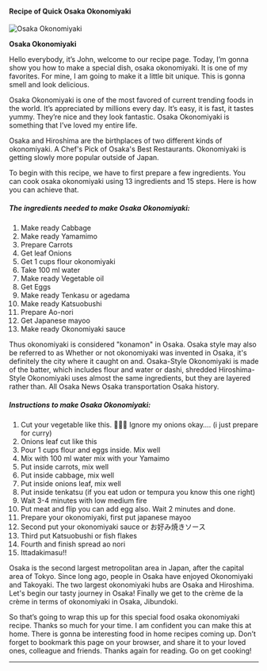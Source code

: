             

#### Recipe of Quick Osaka Okonomiyaki

![Osaka Okonomiyaki](https://img-global.cpcdn.com/recipes/b20a09694a12440b/751x532cq70/osaka-okonomiyaki-recipe-main-photo.jpg)

**Osaka Okonomiyaki**

Hello everybody, it’s John, welcome to our recipe page. Today, I’m gonna show you how to make a special dish, osaka okonomiyaki. It is one of my favorites. For mine, I am going to make it a little bit unique. This is gonna smell and look delicious.

Osaka Okonomiyaki is one of the most favored of current trending foods in the world. It’s appreciated by millions every day. It’s easy, it is fast, it tastes yummy. They’re nice and they look fantastic. Osaka Okonomiyaki is something that I’ve loved my entire life.

Osaka and Hiroshima are the birthplaces of two different kinds of okonomiyaki. A Chef's Pick of Osaka's Best Restaurants. Okonomiyaki is getting slowly more popular outside of Japan.

To begin with this recipe, we have to first prepare a few ingredients. You can cook osaka okonomiyaki using 13 ingredients and 15 steps. Here is how you can achieve that.

##### The ingredients needed to make Osaka Okonomiyaki:

1.  Make ready Cabbage
2.  Make ready Yamamimo
3.  Prepare Carrots
4.  Get leaf Onions
5.  Get 1 cups flour okonomiyaki
6.  Take 100 ml water
7.  Make ready Vegetable oil
8.  Get Eggs
9.  Make ready Tenkasu or agedama
10.  Make ready Katsuobushi
11.  Prepare Ao-nori
12.  Get Japanese mayoo
13.  Make ready Okonomiyaki sauce

Thus okonomiyaki is considered "konamon" in Osaka. Osaka style may also be referred to as Whether or not okonomiyaki was invented in Osaka, it's definitely the city where it caught on and. Osaka-Style Okonomiyaki is made of the batter, which includes flour and water or dashi, shredded Hiroshima-Style Okonomiyaki uses almost the same ingredients, but they are layered rather than. All Osaka News Osaka transportation Osaka history.

##### Instructions to make Osaka Okonomiyaki:

1.  Cut your vegetable like this. 🙋🏻‍♀️ Ignore my onions okay…. (i just prepare for curry)
2.  Onions leaf cut like this
3.  Pour 1 cups flour and eggs inside. Mix well
4.  Mix with 100 ml water mix with your Yamaimo
5.  Put inside carrots, mix well
6.  Put inside cabbage, mix well
7.  Put inside onions leaf, mix well
8.  Put inside tenkatsu (if you eat udon or tempura you know this one right)
9.  Wait 3-4 minutes with low medium fire
10.  Put meat and flip you can add egg also. Wait 2 minutes and done.
11.  Prepare your okonomiyaki, first put japanese mayoo
12.  Second put your okonomiyaki sauce or お好み焼きソース
13.  Third put Katsuobushi or fish flakes
14.  Fourth and finish spread ao nori
15.  Ittadakimasu!!

Osaka is the second largest metropolitan area in Japan, after the capital area of Tokyo. Since long ago, people in Osaka have enjoyed Okonomiyaki and Takoyaki. The two largest okonomiyaki hubs are Osaka and Hiroshima. Let's begin our tasty journey in Osaka! Finally we get to the crème de la crème in terms of okonomiyaki in Osaka, Jibundoki.

So that’s going to wrap this up for this special food osaka okonomiyaki recipe. Thanks so much for your time. I am confident you can make this at home. There is gonna be interesting food in home recipes coming up. Don’t forget to bookmark this page on your browser, and share it to your loved ones, colleague and friends. Thanks again for reading. Go on get cooking!

* * *